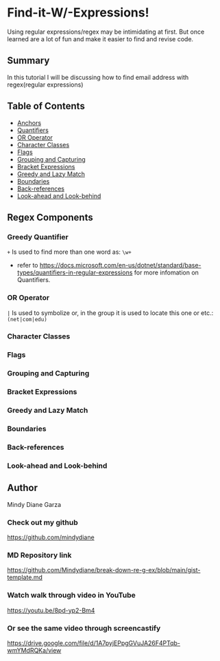 # Find-it-W/-Expressions!

Using regular expressions/regex may be intimidating at first. But once learned are a lot of fun and make it easier to find and revise code.

## Summary

In this tutorial I will be discussing how to find email address with regex(regular expressions)

## Table of Contents

- [Anchors](#anchors)
- [Quantifiers](#quantifiers)
- [OR Operator](#or-operator)
- [Character Classes](#character-classes)
- [Flags](#flags)
- [Grouping and Capturing](#grouping-and-capturing)
- [Bracket Expressions](#bracket-expressions)
- [Greedy and Lazy Match](#greedy-and-lazy-match)
- [Boundaries](#boundaries)
- [Back-references](#back-references)
- [Look-ahead and Look-behind](#look-ahead-and-look-behind)

## Regex Components

### Greedy Quantifier
`+` Is used to find more than one word as:
`\w+` 
- refer to https://docs.microsoft.com/en-us/dotnet/standard/base-types/quantifiers-in-regular-expressions for more infomation on Quantifiers.

### OR Operator
`|` Is used to symbolize or, in the group it is used to locate this one or etc.: `(net|com|edu)` 
### Character Classes

### Flags

### Grouping and Capturing

### Bracket Expressions

### Greedy and Lazy Match

### Boundaries

### Back-references

### Look-ahead and Look-behind

## Author
Mindy Diane Garza

### Check out my github
https://github.com/mindydiane

### MD Repository link
https://github.com/Mindydiane/break-down-re-g-ex/blob/main/gist-template.md

### Watch walk through video in YouTube
https://youtu.be/8pd-yp2-Bm4

### Or see the same video through screencastify
https://drive.google.com/file/d/1A7pyjEPpgGVuJA26F4PTqb-wmYMdRQKa/view
